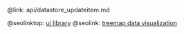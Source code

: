 @link: api/datastore_updateitem.md

@seolinktop: [ui library](https://webix.com)
@seolink: [treemap data visualization](https://webix.com/widget/treemap/)